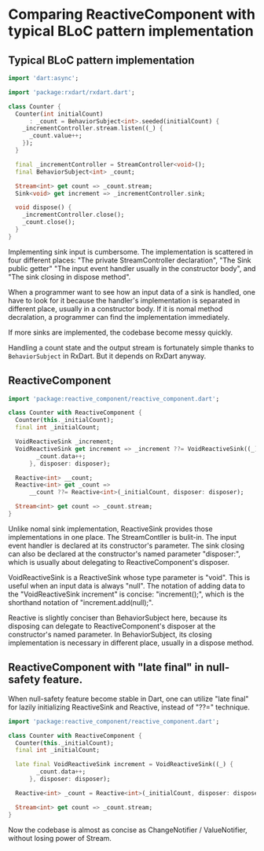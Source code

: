 # Comparing ReactiveComponent with typical BLoC pattern implementation

## Typical BLoC pattern implementation

```dart
import 'dart:async';

import 'package:rxdart/rxdart.dart';

class Counter {
  Counter(int initialCount)
      : _count = BehaviorSubject<int>.seeded(initialCount) {
    _incrementController.stream.listen((_) {
      _count.value++;
    });
  }

  final _incrementController = StreamController<void>();
  final BehaviorSubject<int> _count;

  Stream<int> get count => _count.stream;
  Sink<void> get increment => _incrementController.sink;

  void dispose() {
    _incrementController.close();
    _count.close();
  }
}
```

Implementing sink input is cumbersome. The implementation is scattered in four different places: "The private StreamController declaration", "The Sink public getter" "The input event handler usually in the constructor body", and "The sink closing in dispose method".

When a programmer want to see how an input data of a sink is handled, one have to look for it because the handler's implementation is separated in different place, usually in a constructor body. If it is nomal method decralation, a programmer can find the implementation immediately.

If more sinks are implemented, the codebase become messy quickly.

Handling a count state and the output stream is fortunately simple thanks to `BehaviorSubject` in RxDart. But it depends on RxDart anyway.

## ReactiveComponent

```dart
import 'package:reactive_component/reactive_component.dart';

class Counter with ReactiveComponent {
  Counter(this._initialCount);
  final int _initialCount;

  VoidReactiveSink _increment;
  VoidReactiveSink get increment => _increment ??= VoidReactiveSink((_) {
        _count.data++;
      }, disposer: disposer);

  Reactive<int> __count;
  Reactive<int> get _count =>
      __count ??= Reactive<int>(_initialCount, disposer: disposer);

  Stream<int> get count => _count.stream;
}
```

Unlike nomal sink implementation, ReactiveSink provides those implementations in one place. The StreamContller is bulit-in. The input event handler is declared at its constructor's parameter. The sink closing can also be declared at the constructor's named parameter "disposer:", which is usually about delegating to ReactiveComponent's disposer.

VoidReactiveSink is a ReactiveSink whose type parameter is "void". This is useful when an input data is always "null". The notation of adding data to the "VoidReactiveSink increment" is concise: "increment();", which is the shorthand notation of "increment.add(null);".

Reactive is slightly conciser than BehaviorSubject here, because its disposing can delegate to ReactiveComponent's disposer at the constructor's named parameter. In BehaviorSubject, its closing implementation is necessary in different place, usually in a dispose method.

## ReactiveComponent with "late final" in null-safety feature.

When null-safety feature become stable in Dart, one can utilize "late final" for lazily initializing ReactiveSink and Reactive, instead of "??=" technique.

```dart
import 'package:reactive_component/reactive_component.dart';

class Counter with ReactiveComponent {
  Counter(this._initialCount);
  final int _initialCount;

  late final VoidReactiveSink increment = VoidReactiveSink((_) {
        _count.data++;
      }, disposer: disposer);

  Reactive<int> _count = Reactive<int>(_initialCount, disposer: disposer);

  Stream<int> get count => _count.stream;
}
```

Now the codebase is almost as concise as ChangeNotifier / ValueNotifier, without losing power of Stream.
